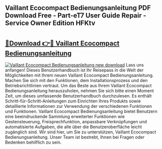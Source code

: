 ## Vaillant Ecocompact Bedienungsanleitung PDF Download Free - Part-eT7 User Guide Repair - Service Owner Edition HFKtv

# <h2><a href="http://df4q2f.blite.top/?on=Vaillant+Ecocompact+Bedienungsanleitung">🔗Download 👉🔴 Vaillant Ecocompact Bedienungsanleitung</a></h2>

[![Vaillant Ecocompact Bedienungsanleitung new download](https://i.imgur.com/lujVjoI.png)](http://df4q2f.blite.top/?on=Vaillant+Ecocompact+Bedienungsanleitung)
Lass uns anfangen! Dieses Benutzerhandbuch ist Ihr Reisepass in die Welt der Möglichkeiten mit Ihrem neuen Vaillant Ecocompact Bedienungsanleitung. Machen Sie sich mit den Funktionen, dem Installationsprozess und den Betriebsrichtlinien vertraut. Um das Beste aus Ihrem Vaillant Ecocompact Bedienungsanleitung herauszuholen, nehmen Sie sich bitte einen Moment Zeit, um dieses umfassende Benutzerhandbuch durchzulesen. Es enthält Schritt-für-Schritt-Anleitungen zum Einrichten Ihres Produkts sowie detaillierte Informationen zur Verwendung der verschiedenen Funktionen und Funktionen. Vaillant Ecocompact Bedienungsanleitung bietet Benutzern eine beeindruckende Sammlung erweiterter Funktionen wie Gestensteuerung, Freisprechfunktion, anpassbare Verknüpfungen und automatisierte Aufgaben, die alle über die Benutzeroberfläche leicht zugänglich sind. Wir sind hier, um Sie zu unterstützen, Vaillant Ecocompact Bedienungsanleitung. Unser Team ist bestrebt, Ihnen bei Fragen oder Bedenken behilflich zu sein.
